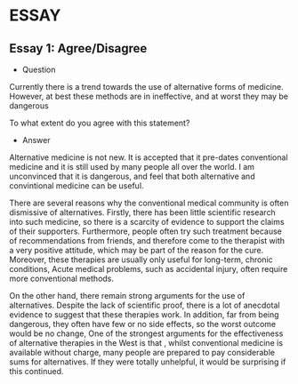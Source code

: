 # ESSAY

## Essay 1: Agree/Disagree

- Question

Currently there is a trend towards the use of alternative forms of medicine. However, at best these methods are in ineffective, and at worst they may be dangerous

To what extent do you agree with this statement?

- Answer

Alternative medicine is not new. It is accepted that it pre-dates conventional medicine and it is still used by many people all over the
world. I am unconvinced that it is dangerous, and feel that both alternative and convintional medicine can be useful.

There are several reasons why the conventional medical community is often dismissive of alternatives. Firstly, there has been little 
scientific research into such medicine, so there is a scarcity of evidence to support the claims of their supporters. Furthermore,
people often try such treatment because of recommendations from friends, and therefore come to the therapist with a very positive
attitude, which may be part of the reason for the cure. Moreover, these therapies are usually only useful for long-term, chronic
conditions, Acute medical problems, such as accidental injury, often require more conventional methods.

On the other hand, there remain strong arguments for the use of alternatives. Despite the lack of scientific proof, there is a lot of
anecdotal evidence to suggest that these therapies work. In addition, far from being dangerous, they often have few or no side effects,
so the worst outcome would be no change, One of the strongest arguments for the effectiveness of alternative therapies in the West is that
, whilst conventional medicine is available without charge, many people are prepared to pay considerable sums for alternatives. If they 
were totally unhelpful, it would be surprising if this continued.



